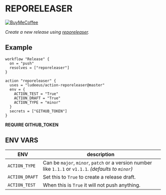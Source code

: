 # REPORELEASER

[![BuyMeCoffee][buymecoffeebedge]][buymecoffee]

_Create a new release using  [reporeleaser][reporeleaser]._

## Example

```
workflow "Release" {
  on = "push"
  resolves = ["reporeleaser"]
}

action "reporeleaser" {
  uses = "ludeeus/action-reporeleaser@master"
  env = {
    ACTION_TEST = "True"
    ACTION_DRAFT = "True"
    ACTION_TYPE = "minor"
  }
  secrets = ["GITHUB_TOKEN"]
}
```

**REQUIRE GITHUB_TOKEN**

## ENV VARS

ENV | description
-- | --
`ACTION_TYPE` | Can be `major`, `minor`, `patch` or a version number like `1.1.1` or `v1.1.1`. _(defaults to `minor`)_
`ACTION_DRAFT` | Set this to `True` to create a release draft.
`ACTION_TEST` | When this is `True` it will not push anything.

[reporeleaser]: https://github.com/ludeeus/reporeleaser
[buymecoffee]: https://www.buymeacoffee.com/ludeeus
[buymecoffeebedge]: https://camo.githubusercontent.com/cd005dca0ef55d7725912ec03a936d3a7c8de5b5/68747470733a2f2f696d672e736869656c64732e696f2f62616467652f6275792532306d6525323061253230636f666665652d646f6e6174652d79656c6c6f772e737667
